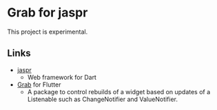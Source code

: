# Grab for jaspr

This project is experimental.

## Links

- [jaspr](https://pub.dev/packages/jaspr)
    - Web framework for Dart
- [Grab](https://pub.dev/packages/grab) for Flutter
    - A package to control rebuilds of a widget based on updates of a Listenable such as ChangeNotifier and ValueNotifier.
